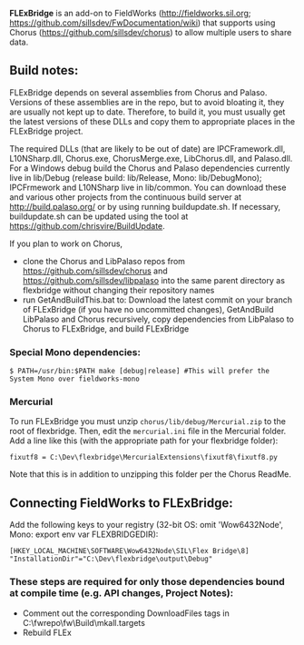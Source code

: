 **FLExBridge** is an add-on to FieldWorks (http://fieldworks.sil.org; https://github.com/sillsdev/FwDocumentation/wiki)
that supports using Chorus (https://github.com/sillsdev/chorus) to allow multiple users to share data.

## Build notes:
FLExBridge depends on several assemblies from Chorus and Palaso.
Versions of these assemblies are in the repo, but to avoid bloating it, they are usually not kept up to date.  Therefore,
to build it, you must usually get the latest versions of these DLLs and copy them to appropriate places in the FLExBridge project.

The required DLLs (that are likely to be out of date) are
	IPCFramework.dll, L10NSharp.dll, Chorus.exe, ChorusMerge.exe, LibChorus.dll, and Palaso.dll.
For a Windows debug build the Chorus and Palaso dependencies currently live in lib/Debug (release build: lib/Release,
Mono: lib/DebugMono); IPCFrmework and L10NSharp live in lib/common.  You can download these and various other projects from the
continuous build server at http://build.palaso.org/ or by using running buildupdate.sh.  If necessary, buildupdate.sh can be
updated using the tool at https://github.com/chrisvire/BuildUpdate.

If you plan to work on Chorus,
- clone the Chorus and LibPalaso repos from https://github.com/sillsdev/chorus and https://github.com/sillsdev/libpalaso into the
   same parent directory as flexbridge without changing their repository names
- run GetAndBuildThis.bat to: Download the latest commit on your branch of FLExBridge (if you have no uncommitted changes),
   GetAndBuild LibPalaso and Chorus recursively, copy dependencies from LibPalaso to Chorus to FLExBridge,
   and build FLExBridge

### Special Mono dependencies:
	$ PATH=/usr/bin:$PATH make [debug|release] #This will prefer the System Mono over fieldworks-mono

### Mercurial
To run FLExBridge you must unzip `chorus/lib/debug/Mercurial.zip` to the root of flexbridge.  Then, edit the `mercurial.ini`
file in the Mercurial folder. Add a line like this (with the appropriate path for your flexbridge folder):

	fixutf8 = C:\Dev\flexbridge\MercurialExtensions\fixutf8\fixutf8.py

Note that this is in addition to unzipping this folder per the Chorus ReadMe.

## Connecting FieldWorks to FLExBridge:
Add the following keys to your registry (32-bit OS: omit 'Wow6432Node\', Mono: export env var FLEXBRIDGEDIR):

	[HKEY_LOCAL_MACHINE\SOFTWARE\Wow6432Node\SIL\Flex Bridge\8]
	"InstallationDir"="C:\Dev\flexbridge\output\Debug"

### These steps are required for only those dependencies bound at compile time (e.g. API changes, Project Notes):
- Comment out the corresponding DownloadFiles tags in C:\fwrepo\fw\Build\mkall.targets
- Rebuild FLEx
